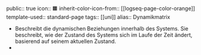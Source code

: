 public:: true
icon:: 🟧
inherit-color-icon-from:: [[logseq-page-color-orange]]
template-used:: standard-page
tags:: [[uni]]
alias:: Dynamikmatrix

- Beschreibt die dynamischen Beziehungen innerhalb des Systems. Sie beschreibt, wie der Zustand des Systems sich im Laufe der Zeit ändert, basierend auf seinem aktuellen Zustand.
-